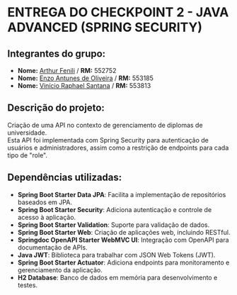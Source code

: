 # ENTREGA DO CHECKPOINT 2 - JAVA ADVANCED (SPRING SECURITY)

## Integrantes do grupo:

 - **Nome:** [Arthur Fenili](https://www.linkedin.com/in/arthur-fenili) / **RM:** 552752
 - **Nome:** [Enzo Antunes de Oliveira](https://www.linkedin.com/in/enzo-antunes) / **RM:** 553185
 - **Nome:** [Vinício Raphael Santana](https://www.linkedin.com/in/vinício-raphael-santana) / **RM:** 553813

## Descrição do projeto:
Criação de uma API no contexto de gerenciamento de diplomas de universidade.
<br>
Esta API foi implementada com Spring Security para autenticação de usuários e administradores, assim como a restrição de
endpoints para cada tipo de "role".

## Dependências utilizadas:
- **Spring Boot Starter Data JPA**: Facilita a implementação de repositórios baseados em JPA.
- **Spring Boot Starter Security**: Adiciona autenticação e controle de acesso à aplicação.
- **Spring Boot Starter Validation**: Suporte para validação de dados.
- **Spring Boot Starter Web**: Criação de aplicações web, incluindo RESTful.
- **Springdoc OpenAPI Starter WebMVC UI**: Integração com OpenAPI para documentação de APIs.
- **Java JWT**: Biblioteca para trabalhar com JSON Web Tokens (JWT).
- **Spring Boot Starter Actuator**: Adiciona endpoints para monitoramento e gerenciamento da aplicação.
- **H2 Database**: Banco de dados em memória para desenvolvimento e testes.
